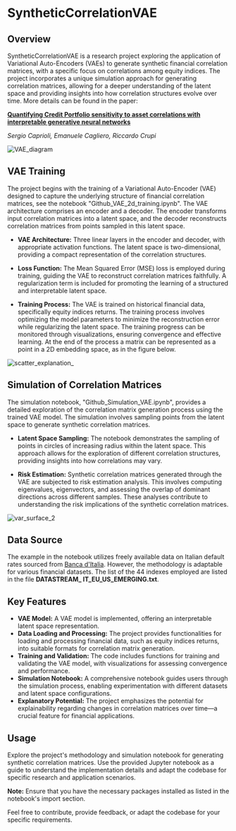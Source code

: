 # SyntheticCorrelationVAE

## Overview

SyntheticCorrelationVAE is a research project exploring the application of Variational Auto-Encoders (VAEs) to generate synthetic financial correlation matrices, with a specific focus on correlations among equity indices. The project incorporates a unique simulation approach for generating correlation matrices, allowing for a deeper understanding of the latent space and providing insights into how correlation structures evolve over time.
More details can be found in the paper:

[**Quantifying Credit Portfolio sensitivity to asset correlations with interpretable generative neural networks**](https://arxiv.org/abs/2309.08652)

*Sergio Caprioli, Emanuele Cagliero, Riccardo Crupi*  



![VAE_diagram](https://github.com/rcrupiISP/SyntheticCorrelationVAE/assets/92302358/eade0514-3993-4665-9996-3107dc073f5d)

## VAE Training

The project begins with the training of a Variational Auto-Encoder (VAE) designed to capture the underlying structure of financial correlation matrices, see the notebook "Github_VAE_2d_training.ipynb". The VAE architecture comprises an encoder and a decoder. The encoder transforms input correlation matrices into a latent space, and the decoder reconstructs correlation matrices from points sampled in this latent space.

- **VAE Architecture:** Three linear layers in the encoder and decoder, with appropriate activation functions. The latent space is two-dimensional, providing a compact representation of the correlation structures.

- **Loss Function:** The Mean Squared Error (MSE) loss is employed during training, guiding the VAE to reconstruct correlation matrices faithfully. A regularization term is included for promoting the learning of a structured and interpretable latent space.

- **Training Process:** The VAE is trained on historical financial data, specifically equity indices returns. The training process involves optimizing the model parameters to minimize the reconstruction error while regularizing the latent space. The training progress can be monitored through visualizations, ensuring convergence and effective learning. At the end of the process a matrix can be represented as a point in a 2D embedding space, as in the figure below.

![scatter_explanation_](https://github.com/rcrupiISP/SyntheticCorrelationVAE/assets/92302358/c4fb7c18-75d3-4050-8472-eaa78b2be6ca)


## Simulation of Correlation Matrices

The simulation notebook, "Github_Simulation_VAE.ipynb", provides a detailed exploration of the correlation matrix generation process using the trained VAE model. The simulation involves sampling points from the latent space to generate synthetic correlation matrices.

- **Latent Space Sampling:** The notebook demonstrates the sampling of points in circles of increasing radius within the latent space. This approach allows for the exploration of different correlation structures, providing insights into how correlations may vary.

- **Risk Estimation:** Synthetic correlation matrices generated through the VAE are subjected to risk estimation analysis. This involves computing eigenvalues, eigenvectors, and assessing the overlap of dominant directions across different samples. These analyses contribute to understanding the risk implications of the synthetic correlation matrices.

![var_surface_2](https://github.com/rcrupiISP/SyntheticCorrelationVAE/assets/92302358/d853fc7f-8eff-494c-bc4b-491a67aa8695)


## Data Source

The example in the notebook utilizes freely available data on Italian default rates sourced from [Banca d'Italia](https://infostat.bancaditalia.it/). However, the methodology is adaptable for various financial datasets. The list of the 44 indexes employed are listed in the file **DATASTREAM_ IT_EU_US_EMERGING.txt**.

## Key Features

- **VAE Model:** A VAE model is implemented, offering an interpretable latent space representation.
- **Data Loading and Processing:** The project provides functionalities for loading and processing financial data, such as equity indices returns, into suitable formats for correlation matrix generation.
- **Training and Validation:** The code includes functions for training and validating the VAE model, with visualizations for assessing convergence and performance.
- **Simulation Notebook:** A comprehensive notebook guides users through the simulation process, enabling experimentation with different datasets and latent space configurations.
- **Explanatory Potential:** The project emphasizes the potential for explainability regarding changes in correlation matrices over time—a crucial feature for financial applications.

## Usage

Explore the project's methodology and simulation notebook for generating synthetic correlation matrices. Use the provided Jupyter notebook as a guide to understand the implementation details and adapt the codebase for specific research and application scenarios.

**Note:** Ensure that you have the necessary packages installed as listed in the notebook's import section.

Feel free to contribute, provide feedback, or adapt the codebase for your specific requirements.

